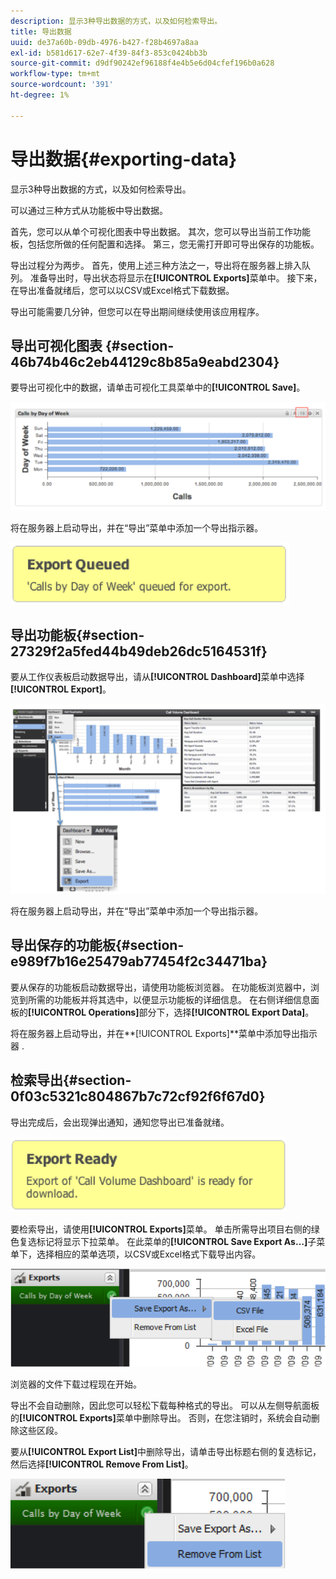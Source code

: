 ```yaml
---
description: 显示3种导出数据的方式，以及如何检索导出。
title: 导出数据
uuid: de37a60b-09db-4976-b427-f28b4697a8aa
exl-id: b581d617-62e7-4f39-84f3-853c0424bb3b
source-git-commit: d9df90242ef96188f4e4b5e6d04cfef196b0a628
workflow-type: tm+mt
source-wordcount: '391'
ht-degree: 1%

---
```


# 导出数据{#exporting-data}

显示3种导出数据的方式，以及如何检索导出。

可以通过三种方式从功能板中导出数据。

首先，您可以从单个可视化图表中导出数据。 其次，您可以导出当前工作功能板，包括您所做的任何配置和选择。 第三，您无需打开即可导出保存的功能板。

导出过程分为两步。 首先，使用上述三种方法之一，导出将在服务器上排入队列。 准备导出时，导出状态将显示在&#x200B;**[!UICONTROL Exports]**&#x200B;菜单中。 接下来，在导出准备就绪后，您可以以CSV或Excel格式下载数据。

导出可能需要几分钟，但您可以在导出期间继续使用该应用程序。

## 导出可视化图表 {#section-46b74b46c2eb44129c8b85a9eabd2304}

要导出可视化中的数据，请单击可视化工具菜单中的&#x200B;**[!UICONTROL Save]**。

![](assets/export_visual.png)

将在服务器上启动导出，并在“导出”菜单中添加一个导出指示器。

![](assets/export_queued.png)

## 导出功能板{#section-27329f2a5fed44b49deb26dc5164531f}

要从工作仪表板启动数据导出，请从&#x200B;**[!UICONTROL Dashboard]**&#x200B;菜单中选择&#x200B;**[!UICONTROL Export]**。

![](assets/export_dashboard.png)

将在服务器上启动导出，并在“导出”菜单中添加一个导出指示器。

## 导出保存的功能板{#section-e989f7b16e25479ab77454f2c34471ba}

要从保存的功能板启动数据导出，请使用功能板浏览器。 在功能板浏览器中，浏览到所需的功能板并将其选中，以便显示功能板的详细信息。 在右侧详细信息面板的&#x200B;**[!UICONTROL Operations]**&#x200B;部分下，选择&#x200B;**[!UICONTROL Export Data]**。

将在服务器上启动导出，并在&#x200B;**[!UICONTROL Exports]**菜单中添加导出指示器
.

## 检索导出{#section-0f03c5321c804867b7c72cf92f6f67d0}

导出完成后，会出现弹出通知，通知您导出已准备就绪。

![](assets/export_ready.png)

要检索导出，请使用&#x200B;**[!UICONTROL Exports]**&#x200B;菜单。 单击所需导出项目右侧的绿色复选标记将显示下拉菜单。 在此菜单的&#x200B;**[!UICONTROL Save Export As…]**&#x200B;子菜单下，选择相应的菜单选项，以CSV或Excel格式下载导出内容。

![](assets/export_save_as.png)

浏览器的文件下载过程现在开始。

导出不会自动删除，因此您可以轻松下载每种格式的导出。 可以从左侧导航面板的&#x200B;**[!UICONTROL Exports]**&#x200B;菜单中删除导出。 否则，在您注销时，系统会自动删除这些区段。

要从&#x200B;**[!UICONTROL Export List]**&#x200B;中删除导出，请单击导出标题右侧的复选标记，然后选择&#x200B;**[!UICONTROL Remove From List]**。

![](assets/export_remove_from_list.png)
